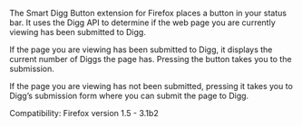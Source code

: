 The Smart Digg Button extension for Firefox places a button in your status bar. It uses the Digg API to determine if the web page you are currently viewing has been submitted to Digg.

If the page you are viewing has been submitted to Digg, it displays the current number of Diggs the page has. Pressing the button takes you to the submission.

If the page you are viewing has not been submitted, pressing it takes you to Digg’s submission form where you can submit the page to Digg.

Compatibility: Firefox version 1.5 - 3.1b2